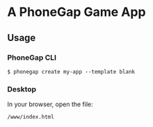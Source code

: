 # A PhoneGap Game App

## Usage

### PhoneGap CLI

    $ phonegap create my-app --template blank

### Desktop

In your browser, open the file:

    /www/index.html

